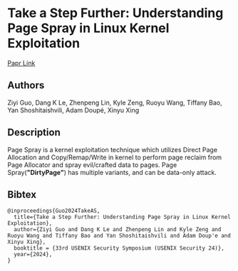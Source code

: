 # Take a Step Further: Understanding Page Spray in Linux Kernel Exploitation
[Papr Link](https://www.usenix.org/conference/usenixsecurity24/presentation/guo-ziyi)

## Authors

Ziyi Guo, Dang K Le, Zhenpeng Lin, Kyle Zeng, Ruoyu Wang, Tiffany Bao, Yan Shoshitaishvili, Adam Doupé, Xinyu Xing

## Description
Page Spray is a kernel exploitation technique which utilizes Direct Page Allocation and Copy/Remap/Write in kernel to perform page reclaim from Page Allocator and spray evil/crafted data to pages. Page Spray(**"DirtyPage"**) has multiple variants, and can be data-only attack.

## Bibtex
```
@inproceedings{Guo2024TakeAS,
  title={Take a Step Further: Understanding Page Spray in Linux Kernel Exploitation},
  author={Ziyi Guo and Dang K Le and Zhenpeng Lin and Kyle Zeng and Ruoyu Wang and Tiffany Bao and Yan Shoshitaishvili and Adam Doup'e and Xinyu Xing},
  booktitle = {33rd USENIX Security Symposium (USENIX Security 24)},
  year={2024},
}
```
